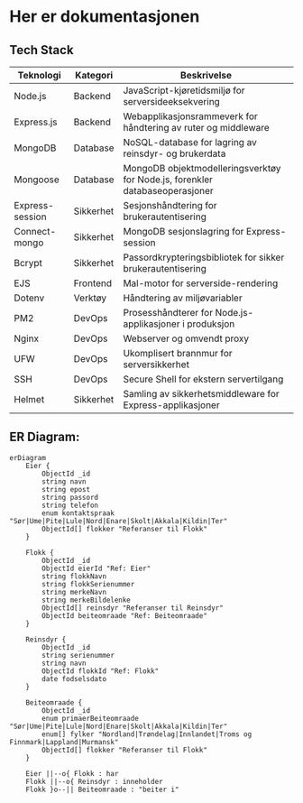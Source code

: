 # Her er dokumentasjonen

## Tech Stack

| Teknologi | Kategori | Beskrivelse |
|-----------|----------|-------------|
| Node.js | Backend | JavaScript-kjøretidsmiljø for serversideeksekvering |
| Express.js | Backend | Webapplikasjonsrammeverk for håndtering av ruter og middleware |
| MongoDB | Database | NoSQL-database for lagring av reinsdyr- og brukerdata |
| Mongoose | Database | MongoDB objektmodelleringsverktøy for Node.js, forenkler databaseoperasjoner |
| Express-session | Sikkerhet | Sesjonshåndtering for brukerautentisering |
| Connect-mongo | Sikkerhet | MongoDB sesjonslagring for Express-session |
| Bcrypt | Sikkerhet | Passordkrypteringsbibliotek for sikker brukerautentisering |
| EJS | Frontend | Mal-motor for serverside-rendering |
| Dotenv | Verktøy | Håndtering av miljøvariabler |
| PM2 | DevOps | Prosesshåndterer for Node.js-applikasjoner i produksjon |
| Nginx | DevOps | Webserver og omvendt proxy |
| UFW | DevOps | Ukomplisert brannmur for serversikkerhet |
| SSH | DevOps | Secure Shell for ekstern servertilgang |
| Helmet | Sikkerhet | Samling av sikkerhetsmiddleware for Express-applikasjoner |


## ER Diagram:

```mermaid
erDiagram
    Eier {
        ObjectId _id
        string navn
        string epost
        string passord
        string telefon
        enum kontaktspraak "Sør|Ume|Pite|Lule|Nord|Enare|Skolt|Akkala|Kildin|Ter"
        ObjectId[] flokker "Referanser til Flokk"
    }
    
    Flokk {
        ObjectId _id
        ObjectId eierId "Ref: Eier"
        string flokkNavn
        string flokkSerienummer
        string merkeNavn
        string merkeBildelenke
        ObjectId[] reinsdyr "Referanser til Reinsdyr"
        ObjectId beiteomraade "Ref: Beiteomraade"
    }
    
    Reinsdyr {
        ObjectId _id
        string serienummer
        string navn
        ObjectId flokkId "Ref: Flokk"
        date fodselsdato
    }

    Beiteomraade {
        ObjectId _id
        enum primaerBeiteomraade "Sør|Ume|Pite|Lule|Nord|Enare|Skolt|Akkala|Kildin|Ter"
        enum[] fylker "Nordland|Trøndelag|Innlandet|Troms og Finnmark|Lappland|Murmansk"
        ObjectId[] flokker "Referanser til Flokk"
    }

    Eier ||--o{ Flokk : har
    Flokk ||--o{ Reinsdyr : inneholder
    Flokk }o--|| Beiteomraade : "beiter i"
```
